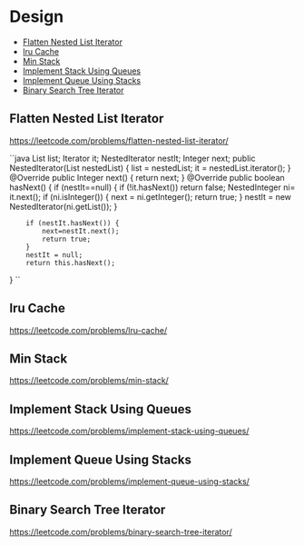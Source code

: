 # Design
+ [Flatten Nested List Iterator](#flatten-nested-list-iterator)
+ [lru Cache](#lru-cache)
+ [Min Stack](#min-stack)
+ [Implement Stack Using Queues](#implement-stack-using-queues)
+ [Implement Queue Using Stacks](#implement-queue-using-stacks)
+ [Binary Search Tree Iterator](#binary-search-tree-iterator)

## Flatten Nested List Iterator
https://leetcode.com/problems/flatten-nested-list-iterator/

``java
List<NestedInteger> list;
Iterator<NestedInteger> it;
NestedIterator nestIt;
Integer next;
public NestedIterator(List<NestedInteger> nestedList) {
        list = nestedList;
        it = nestedList.iterator();
    }
    @Override
    public Integer next() {
        return next;
    }
    @Override
    public boolean hasNext() {
        if (nestIt==null) {
            if (!it.hasNext()) return false;
            NestedInteger ni= it.next();
            if (ni.isInteger()) {
			    next = ni.getInteger(); 
				return true;
		    }
            nestIt = new NestedIterator(ni.getList());
        }
		
        if (nestIt.hasNext()) {
		    next=nestIt.next(); 
		    return true;
		}
        nestIt = null;
        return this.hasNext();
}
``
## lru Cache
https://leetcode.com/problems/lru-cache/

## Min Stack
https://leetcode.com/problems/min-stack/

## Implement Stack Using Queues
https://leetcode.com/problems/implement-stack-using-queues/

## Implement Queue Using Stacks
https://leetcode.com/problems/implement-queue-using-stacks/

## Binary Search Tree Iterator
https://leetcode.com/problems/binary-search-tree-iterator/
